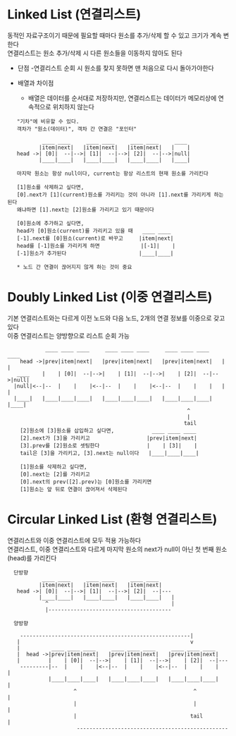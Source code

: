# Linked List (연결리스트) 
  동적인 자료구조이기 때문에 필요할 때마다 원소를 추가/삭제 할 수 있고 크기가 계속 변한다  
  연결리스트는 원소 추가/삭제 시 다른 원소들을 이동하지 않아도 된다  

  - 단점
    -연결리스트 순회 시 원소를 찾지 못하면 맨 처음으로 다시 돌아가야한다

  - 배열과 차이점
    - 배열은 데이터를 순서대로 저장하지만, 연결리스트는 데이터가 메모리상에 연속적으로 위치하지 않는다

```
   "기차"에 비유할 수 있다.
   객차가 "원소(데이터)", 객차 간 연결은 "포인터"

           ____ ____     ____ ____     ____ ____     ____ 
          |item|next|   |item|next|   |item|next|   |    |  
   head ->| [0]|  --|-->| [1]|  --|-->| [2]|  --|-->|null|
          |____|____|   |____|____|   |____|____|   |____|
    
   마지막 원소는 항상 null이다, current는 항상 리스트의 현재 원소를 가리킨다

   [1]원소를 삭제하고 싶다면, 
   [0].next가 [1](current)원소를 가리키는 것이 아니라 [1].next를 가리키게 하는 된다
   왜냐하면 [1].next는 [2]원소를 가리키고 있기 때문이다

   [0]원소에 추가하고 싶다면,
   head가 [0]원소(current)를 가리키고 있을 때   ____ ____
   [-1].next를 [0]원소(current)로 바꾸고     |item|next|
   head를 [-1]원소를 가리키게 하면             |[-1]|    |
   [-1]원소가 추가된다                       |____|____|

   * 노드 간 연결이 끊어지지 않게 하는 것이 중요

```

# Doubly Linked List (이중 연결리스트)  
  기본 연결리스트와는 다르게 이전 노드와 다음 노드, 2개의 연결 정보를 이중으로 갖고 있다  
  이중 연결리스트는 양방향으로 리스트 순회 가능


```        
            ____ ____ ____     ____ ____ ____     ____ ____ ____     ____ 
    head ->|prev|item|next|   |prev|item|next|   |prev|item|next|   |    |  
   ____    |    | [0]|  --|-->|    | [1]|  --|-->|    | [2]|  --|-->|null|
  |null|<--|--  |    |    |<--|--  |    |    |<--|--  |    |    |   |    |
  |____|   |____|____|____|   |____|____|____|   |____|____|____|   |____|
                                                         ^
                                                         |
                                                        tail                  
    [2]원소에 [3]원소를 삽입하고 싶다면,            ____ ____ ____    
    [2].next가 [3]을 가리키고                  |prev|item|next|   
    [3].prev를 [2]원소로 셋팅한다               |    | [3]|    |
    tail은 [3]을 가리키고, [3].next는 null이다   |____|____|____|   
    
    [1]원소를 삭제하고 싶다면,
    [0].next는 [2]를 가리키고
    [0].next의 prev([2].prev)는 [0]원소를 가리키면
    [1]원소는 앞 뒤로 연결이 끊어져서 삭제된다
```

# Circular Linked List (환형 연결리스트)  
  연결리스트와 이중 연결리스트에 모두 적용 가능하다  
  연결리스트, 이중 연결리스트와 다르게 마지막 원소의 next가 null이 아닌 첫 번째 원소(head)를 가리킨다  

```
  단방향
           ____ ____     ____ ____     ____ ____     
          |item|next|   |item|next|   |item|next|     
   head ->| [0]|  --|-->| [1]|  --|-->| [2]|  --|---
          |____|____|   |____|____|   |____|____|   |
            ^                                       |
            |---------------------------------------
```

```
  양방향

    ------------------------------------------------------|
   |                                                      v
   |          ____ ____ ____     ____ ____ ____     ____ ____ ____      
   |  head ->|prev|item|next|   |prev|item|next|   |prev|item|next|    
   |         |    | [0]|  --|-->|    | [1]|  --|-->|    | [2]|  --|---
    ---------|--  |    |    |<--|--  |    |    |<--|--  |    |    |   |
             |____|____|____|   |____|____|____|   |____|____|____|   |
                     ^                                     ^          | 
                     |                                     |          |
                     |                                    tail        |   
                      ------------------------------------------------
```